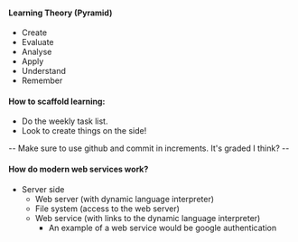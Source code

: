 #### Learning Theory (Pyramid)
- Create
- Evaluate
- Analyse
- Apply
- Understand
- Remember

#### How to scaffold learning:
- Do the weekly task list.
- Look to create things on the side!

-- Make sure to use github and commit in increments. It's graded I think? -- 

#### How do modern web services work?
- Server side
	- Web server (with dynamic language interpreter)
	- File system (access to the web server)
	- Web service (with links to the dynamic language interpreter)
		- An example of a web service would be google authentication